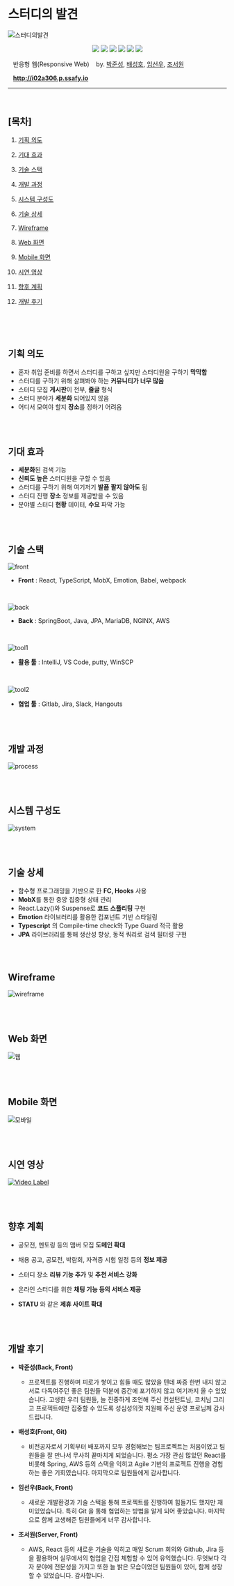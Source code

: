 # 스터디의 발견 

![스터디의발견](http://i02a306.p.ssafy.io/images/index/name.png) 

<p align="center">
  <img src="https://img.shields.io/badge/platform-Web-green.svg"/>
  <img src="http://img.shields.io/badge/library-React-blue.svg"/>
  <img src="https://img.shields.io/badge/framework-Spring boot-brightgreen.svg"/>
  <img src="https://img.shields.io/badge/database-MariaDB-skyblue.svg"/>
  <img src="https://img.shields.io/badge/server-AWS-yellow.svg"/>
  <img src="https://img.shields.io/badge/language-Java, JavaScript-orange.svg"/>
</p>

&nbsp;&nbsp;&nbsp;반응형 웹(Responsive Web) &nbsp;&nbsp;&nbsp;by. <a href="https://github.com/JunSeongA" target="_blank">박준성</a>, <a href="https://github.com/hackthegist" target="_blank">배성호</a>, <a href="https://github.com/Imsunwoo-hub" target="_blank">임선우</a>, <a href="https://github.com/simmmba" target="_blank">조서원</a>

&nbsp;&nbsp;&nbsp;**http://i02a306.p.ssafy.io**

------

<br />

## [목차]

1. [기획 의도](#기획-의도)

2. [기대 효과](#기대-효과)

3. [기술 스택](#기술-스택)

4. [개발 과정](#개발-과정)

5. [시스템 구성도](#시스템-구성도)
6. [기술 상세](#기술-상세)
7. [Wireframe](#Wireframe)
8. [Web 화면](#Web-화면)
9. [Mobile 화면](#Mobile-화면)
10. [시연 영상](#시연-영상)
11. [향후 계획](#향후-계획)
12. [개발 후기](#개발-후기)

<br /><br /><br />

## 기획 의도

- 혼자 취업 준비를 하면서 스터디를 구하고 싶지만 스터디원을 구하기 **막막함** 
- 스터디를 구하기 위해 살펴봐야 하는 **커뮤니티가 너무 많음**
- 스터디 모집 **게시판**이 전부, **줄글** 형식
- 스터디 분야가 **세분화** 되어있지 않음
- 어디서 모여야 할지 **장소**를 정하기 어려움

<br /><br />

## 기대 효과

- **세분화**된 검색 기능
- **신뢰도 높은** 스터디원을 구할 수 있음
- 스터디를 구하기 위해 여기저기 **발품** **팔지 않아도** 됨
- 스터디 진행 **장소** 정보를 제공받을 수 있음
- 분야별 스터디 **현황** 데이터, **수요** 파악 가능

<br /><br />

## 기술 스택

![front](http://i02a306.p.ssafy.io/images/index/stack1.png)

- **Front** : React, TypeScript, MobX, Emotion, Babel, webpack

<br />

![back](http://i02a306.p.ssafy.io/images/index/stack2.png)

- **Back** : SpringBoot, Java, JPA, MariaDB, NGINX, AWS

<br />

![tool1](http://i02a306.p.ssafy.io/images/index/stack3.png)

- **활용 툴** : IntelliJ, VS Code, putty, WinSCP

<br />

![tool2](http://i02a306.p.ssafy.io/images/index/stack4.png)

- **협업 툴** : Gitlab, Jira, Slack, Hangouts

<br /><br />

## 개발 과정

![process](http://i02a306.p.ssafy.io/images/index/process.png)

<br /><br />

## 시스템 구성도

![system](http://i02a306.p.ssafy.io/images/index/system.png)

<br /><br />

## 기술 상세

- 함수형 프로그래밍을 기반으로 한 **FC, Hooks** 사용 
- **MobX**를 통한 중앙 집중형 상태 관리
- React.Lazy()와 Suspense로 **코드** **스플리팅** 구현
- **Emotion** 라이브러리를 활용한 컴포넌트 기반 스타일링
- **Typescript** 의 Compile-time check와 Type Guard 적극 활용
- **JPA** 라이브러리를 통해 생산성 향상, 동적 쿼리로 검색 필터링 구현

<br /><br />

## Wireframe

![wireframe](http://i02a306.p.ssafy.io/images/index/wireframe.png)

<br /><br />

## Web 화면

![웹](http://i02a306.p.ssafy.io/images/index/screen_web.png)

<br /><br />

## Mobile 화면

![모바일](http://i02a306.p.ssafy.io/images/index/screen_mobile.png)

<br /><br />

## 시연 영상

[![Video Label](http://img.youtube.com/vi/RmDsPISfS18/0.jpg)](https://youtu.be/RmDsPISfS18?t=0s)

<br /><br />

## 향후 계획

- 공모전, 멘토링 등의 맴버 모집 **도메인 확대** 

- 채용 공고, 공모전, 박람회, 자격증 시험 일정 등의 **정보 제공** 

- 스터디 장소 **리뷰 기능 추가** 및 **추천 서비스 강화** 

- 온라인 스터디를 위한 **채팅 기능 등의 서비스 제공** 

- **STATU** 와 같은 **제휴 사이트 확대**

<br /><br />

## 개발 후기

- **박준성(Back, Front)**
  - 프로젝트를 진행하며 피로가 쌓이고 힘들 때도 많았을 텐데 짜증 한번 내지 않고 서로 다독여주던 좋은 팀원들 덕분에 중간에 포기하지 않고 여기까지 올 수 있었습니다. 고생한 우리 팀원들, 늘 진중하게 조언해 주신 컨설턴트님, 코치님 그리고 프로젝트에만 집중할 수 있도록 성심성의껏 지원해 주신 운영 프로님께 감사드립니다.

- **배성호(Front, Git)**
  - 비전공자로서 기획부터 배포까지 모두 경험해보는 팀프로젝트는 처음이었고 팀원들을 잘 만나서 무사히 끝마치게 되었습니다. 평소 가장 관심 많았던 React를 비롯해 Spring, AWS 등의 스택을 익히고 Agile 기반의 프로젝트 진행을 경험하는 좋은 기회였습니다. 마지막으로 팀원들에게 감사합니다.
- **임선우(Back, Front)**
  - 새로운 개발환경과 기술 스택을 통해 프로젝트를 진행하여 힘들기도 했지만 재미있었습니다. 특히 Git 을 통해 협업하는 방법을 알게 되어 좋았습니다. 마지막으로 함께 고생해준 팀원들에게 너무 감사합니다.

- **조서원(Server, Front)**
  - AWS, React 등의 새로운 기술을 익히고 매일 Scrum 회의와 Github, Jira 등을 활용하며 실무에서의 협업을 간접 체험할 수 있어 유익했습니다. 무엇보다 각자 분야에 전문성을 가지고 또한 늘 밝은 모습이었던 팀원들이 있어, 함께 성장할 수 있었습니다. 감사합니다.

